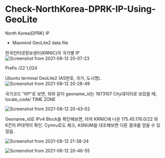 # Check-NorthKorea-DPRK-IP-Using-GeoLite
North Korea(DPRK) IP
 * Maxmind GeoLite2 data file

한국인터넷정보센터(KRNIC)의 국가별 IP
![Screenshot from 2021-08-12 20-07-23](https://user-images.githubusercontent.com/47383452/129186969-57c9a619-f3a3-49e9-8454-9bd5bd3775ce.png)

Prefix /22 1,024

Ubuntu terminal GeoLite2 (AS번호, 국가, 도시명). 
![Screenshot from 2021-08-12 20-28-49](https://user-images.githubusercontent.com/47383452/129189496-00130463-2617-4232-acfa-e6166b7e7413.png)

국가코드 "KP"로 보면, 위와 같이 geoname_id는 1873107
City데이터로 보았을 때, locale_code/ TIME ZONE

![Screenshot from 2021-08-12 20-43-02](https://user-images.githubusercontent.com/47383452/129191098-d1f4f686-e469-40ad-8e83-2b1c73bbe9e9.png)

Geoname_id로 IPv4 Block을 확인해보면, 아까 KRNIC에 나온 175.45.176.0/22 외 6건의 IP대역이 확인.
Cymru로도 체크, ASNUM을 대조해보면 다른 결과를 얻을 수 있었음.

![Screenshot from 2021-08-12 21-38-24](https://user-images.githubusercontent.com/47383452/129198120-5c7953df-5009-49ac-b81e-7cf77a1db767.png)

![Screenshot from 2021-08-12 20-46-55](https://user-images.githubusercontent.com/47383452/129191977-6efd9ced-de9f-4ae3-aa2e-c2f940dbaee3.png)
